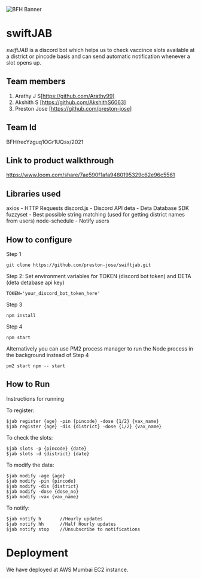 ![BFH Banner](https://trello-attachments.s3.amazonaws.com/542e9c6316504d5797afbfb9/542e9c6316504d5797afbfc1/39dee8d993841943b5723510ce663233/Frame_19.png)

# swiftJAB
*swiftJAB* is a discord bot which helps us to check vaccince slots available at a district or pincode basis and can send automatic notification whenever a slot opens up.

## Team members
1. Arathy J S[https://github.com/Arathy99]
2. Akshith S [https://github.com/AkshithS6063]
3. Preston Jose [https://github.com/preston-jose]

## Team Id
 BFH/recYzguq1OGr1UQsx/2021

## Link to product walkthrough
https://www.loom.com/share/7ae590f1afa9480195329c62e96c5561

## Libraries used
axios - HTTP Requests
discord.js - Discord API
deta - Deta Database SDK
fuzzyset - Best possible string matching (used for getting district names from users)
node-schedule - Notify users


## How to configure
Step 1

    git clone https://github.com/preston-jose/swiftjab.git
Step 2: Set environment variables for TOKEN (discord bot token) and DETA (deta detabase api key) 

    TOKEN='your_discord_bot_token_here'
Step 3

    npm install

Step 4

    npm start 
    
Alternatively you can use PM2 process manager to run the Node process in the background instead of Step 4

    pm2 start npm -- start
## How to Run
Instructions for running

To register:

    $jab register {age} -pin {pincode} -dose {1/2} {vax_name} 
    $jab register {age} -dis {district} -dose {1/2} {vax_name}

To check the slots:

    $jab slots -p {pincode} {date}
    $jab slots -d {district} {date}

To modify the data:

    $jab modify -age {age}
    $jab modify -pin {pincode}
    $jab modify -dis {district}
    $jab modify -dose {dose_no}
    $jab modify -vax {vax_name}

To notify:

    $jab notify h       //Hourly updates
    $jab notify hh      //Half Hourly updates
    $jab notify stop    //Unsubscribe to notifications
    
# Deployment
We have deployed at AWS Mumbai EC2 instance.